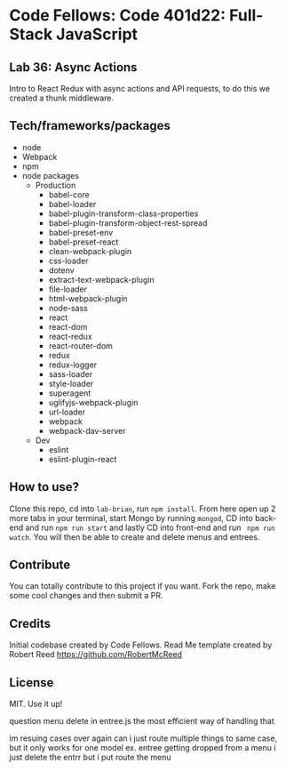 # Code Fellows: Code 401d22: Full-Stack JavaScript

## Lab 36: Async Actions

Intro to React Redux with async actions and API requests, to do this we created a thunk middleware.

## Tech/frameworks/packages

- node 
- Webpack
- npm
- node packages
  - Production
    - babel-core
    - babel-loader
    - babel-plugin-transform-class-properties
    - babel-plugin-transform-object-rest-spread
    - babel-preset-env
    - babel-preset-react
    - clean-webpack-plugin
    - css-loader
    - dotenv
    - extract-text-webpack-plugin
    - file-loader
    - html-webpack-plugin
    - node-sass
    - react
    - react-dom
    - react-redux
    - react-router-dom
    - redux
    - redux-logger
    - sass-loader
    - style-loader
    - superagent
    - uglifyjs-webpack-plugin
    - url-loader
    - webpack
    - webpack-dav-server
  - Dev
    - eslint
    - eslint-plugin-react


## How to use?
Clone this repo, cd into `lab-brian`, run `npm install`. From here open up 2 more tabs in your terminal, start Mongo by running `mongod`, CD into back-end and run `npm run start` and lastly CD into front-end and run ` npm run watch`. You will then be able to create and delete menus and entrees.

## Contribute

You can totally contribute to this project if you want. Fork the repo, make some cool changes and then submit a PR.

## Credits

Initial codebase created by Code Fellows.
Read Me template created by Robert Reed https://github.com/RobertMcReed 

## License

MIT. Use it up!

question menu delete in entree.js the most efficient way of handling that

im resuing cases over again can i just route multiple things to same case, but it only works for one model ex. entree getting dropped from a menu i just delete the entrr but i put route the menu